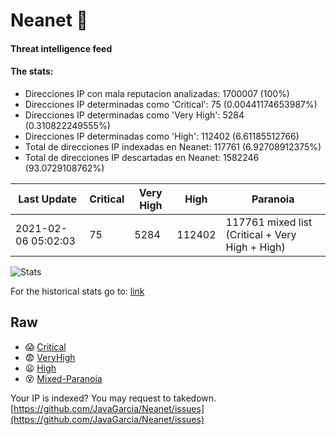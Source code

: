 # Neanet :hocho:
#### Threat intelligence feed
#### The stats:

- Direcciones IP con mala reputacion analizadas: 1700007 (100%)
- Direcciones IP determinadas como 'Critical':  75 (0.00441174653987%)
- Direcciones IP determinadas como 'Very High':  5284 (0.310822249555%)
- Direcciones IP determinadas como 'High':  112402 (6.61185512766)
- Total de direcciones IP indexadas en Neanet:  117761 (6.92708912375%)
- Total de direcciones IP descartadas en Neanet:  1582246 (93.0729108762%)

| Last Update | Critical | Very High | High | Paranoia |
| --- | --- | --- | --- | --- |
| 2021-02-06 05:02:03 | 75 | 5284 | 112402 | 117761 mixed list (Critical + Very High + High)|

![Stats](https://docs.google.com/spreadsheets/d/e/2PACX-1vSnaNMIXVabIpDJjufMlzH7poXnshF3mgd8Is1g9ytUEzVsP5my4Trn8f-xkoLLQ38xpL3HtmUexLo6/pubchart?oid=501124687&format=image)

For the historical stats go to: [link](/stats.csv)
## Raw
- :scream: [Critical](https://raw.githubusercontent.com/JavaGarcia/Neanet/master/blacklists/neanet_critical.txt)
- :fearful: [VeryHigh](https://raw.githubusercontent.com/JavaGarcia/Neanet/master/blacklists/neanet_veryHigh.txtt)
- :frowning: [High](https://raw.githubusercontent.com/JavaGarcia/Neanet/master/blacklists/neanet_high.txt)
- :dizzy_face: [Mixed-Paranoia](https://raw.githubusercontent.com/JavaGarcia/Neanet/master/blacklists/neanet_all.txt)


Your IP is indexed? You may request to takedown. [https://github.com/JavaGarcia/Neanet/issues](https://github.com/JavaGarcia/Neanet/issues)



























































































































































































































































































































































































































































































































































































































































































































































































































































































































































































































































































































































































































































































































































































































































































































































































































































































































































































































































































































































































































































































































































































































































































































































































































































































































































































































































































































































































































































































































































































































































































































































































































































































































































































































































































































































































































































































































































































































































































































































































































































































































































